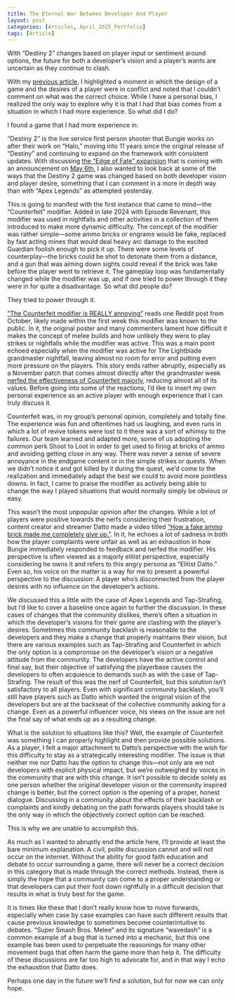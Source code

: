 ```yaml
---
title: The Eternal War Between Developer And Player
layout: post
categories: [Articles, April_2025_Portfolio]
tags: [Article]
---
```


With “Destiny 2” changes based on player input or sentiment around options, the future for both a developer’s vision and a player’s wants are uncertain as they continue to clash.

With my [previous article][def1], I highlighted a moment in which the design of a game and the desires of a player were in conflict and noted that I couldn’t comment on what was the correct choice. While I have a personal bias, I realized the only way to explore why it is that I had that bias comes from a situation in which I had more experience. So what did I do?

I found a game that I had more experience in.

“Destiny 2” is the live service first person shooter that Bungie works on after their work on “Halo,” moving into 11 years since the original release of “Destiny” and continuing to expand on the framework with consistent updates. With discussing [the “Edge of Fate” expansion][def2] that is coming with an announcement on [May 6th][def3], I also wanted to look back at some of the ways that the Destiny 2 game was changed based on both developer vision and player desire, something that I can comment in a more in depth way than with “Apex Legends” as attempted yesterday.

This is going to manifest with the first instance that came to mind—the “Counterfeit” modifier. Added in late 2024 with Episode Revenant, this modifier was used in nightfalls and other activities in a collection of them introduced to make more dynamic difficulty. The concept of the modifier was rather simple—some ammo bricks or engrams would be fake, replaced by fast acting mines that would deal heavy arc damage to the excited Guardian foolish enough to pick it up. There were some levels of counterplay—the bricks could be shot to detonate them from a distance, and a gun that was aiming down sights could reveal if the brick was fake before the player went to retrieve it. The gameplay loop was fundamentally changed while the modifier was up, and if one tried to power through it they were in for quite a disadvantage. So what did people do?

They tried to power through it.

[“The Counterfeit modifier is REALLY annoying”][def4] reads one Reddit post from October, likely made within the first week this modifier was known to the public. In it, the original poster and many commenters lament how difficult it makes the concept of melee builds and how unlikely they were to play strikes or nightfalls while the modifier was active. This was a main point echoed especially when the modifier was active for The Lightblade grandmaster nightfall, leaving almost no room for error and putting even more pressure on the players. This story ends rather abruptly, especially as a November patch that comes almost directly after the grandmaster week [nerfed the effectiveness of Counterfeit majorly][def5], reducing almost all of its values. Before going into some of the reactions, I’d like to insert my own personal experience as an active player with enough experience that I can truly discuss it.

Counterfeit was, in my group’s personal opinion, completely and totally fine. The experience was fun and oftentimes had us laughing, and even runs in which a lot of revive tokens were lost to it there was a sort of whimsy to the failures. Our team learned and adapted more, some of us adopting the common perk Shoot to Loot in order to get used to firing at bricks of ammo and avoiding getting close in any way. There was never a sense of severe annoyance in the endgame content or in the simple strikes or quests. When we didn’t notice it and got killed by it during the quest, we’d come to the realization and immediately adapt the best we could to avoid more pointless downs. In fact, I came to praise the modifier as actively being able to change the way I played situations that would normally simply be obvious or easy.

This wasn’t the most unpopular opinion after the changes. While a lot of players were positive towards the nerfs considering their frustration, content creator and streamer Datto made a video titled [“How a fake ammo brick made me completely give up.”][def6]. In it, he echoes a lot of sadness in both how the player complaints were unfair as well as an exhaustion in how Bungie immediately responded to feedback and nerfed the modifier. His perspective is often viewed as a majorly elitist perspective, especially considering he owns it and refers to this angry persona as “Elitist Datto.” Even so, his voice on the matter is a way for me to present a powerful perspective to the discussion: A player who’s disconnected from the player desires with no influence on the developer’s actions.

We discussed this a little with the case of Apex Legends and Tap-Strafing, but I’d like to cover a baseline once again to further the discussion. In these cases of changes that the community dislikes, there’s often a situation in which the developer’s visions for their game are clashing with the player’s desires. Sometimes this community backlash is reasonable to the developers and they make a change that properly maintains their vision, but there are various examples such as Tap-Strafing and Counterfeit in which the only option is a compromise on the developer’s vision or a negative attitude from the community. The developers have the active control and final say, but their objective of satisfying the playerbase causes the developers to often acquiesce to demands such as with the case of Tap-Strafing. The result of this was the nerf of Counterfeit, but this solution isn’t satisfactory to all players. Even with significant community backlash, you’ll still have players such as Datto which wanted the original vision of the developers but are at the backseat of the collective community asking for a change. Even as a powerful influencer voice, his views on the issue are not the final say of what ends up as a resulting change.

What is the solution to situations like this? Well, the example of Counterfeit was something I can properly highlight and then provide possible solutions. As a player, I felt a major attachment to Datto’s perspective with the wish for this difficulty to stay as a strategically interesting modifier. The issue is that neither me nor Datto has the option to change this—not only are we not developers with explicit physical impact, but we’re outweighed by voices in the community that are with this change. It isn’t possible to decide solely as one person whether the original developer vision or the community inspired change is better, but the correct option is the opening of a proper, honest dialogue. Discussing in a community about the effects of their backlash or complaints and kindly debating on the path forwards players should take is the only way in which the objectively correct option can be reached.

This is why we are unable to accomplish this.

As much as I wanted to abruptly end the article here, I’ll provide at least the bare minimum explanation. A civil, polite discussion cannot and will not occur on the internet. Without the ability for good faith education and debate to occur surrounding a game, there will never be a correct decision in this category that is made through the correct methods. Instead, there is simply the hope that a community can come to a proper understanding or that developers can put their foot down rightfully in a difficult decision that results in what is truly best for the game.

It is times like these that I don’t really know how to move forwards, especially when case by case examples can have such different results that cause previous knowledge to sometimes become counterintuitive to debates. “Super Smash Bros. Melee” and its signature “wavedash” is a common example of a bug that is turned into a mechanic, but this one example has been used to perpetuate the reasonings for many other movement bugs that often harm the game more than help it. The difficulty of these discussions are far too high to advocate for, and in that way I echo the exhaustion that Datto does.

Perhaps one day in the future we’ll find a solution, but for now we can only hope.





[def1]: https://skylercomet.github.io/posts/April26th-Article/ 
[def2]: https://skylercomet.github.io/posts/April15th-Article/ 
[def3]: https://bsky.app/profile/destinythegame.bungie.net/post/3lng3ya7lts2c 
[def4]: https://www.reddit.com/r/destiny2/comments/1fzh9wm/the_counterfeit_modifier_is_really_annoying/ 
[def5]: https://www.bungie.net/7/en/News/Article/destiny_update_8_1_5 
[def6]: https://www.youtube.com/watch?v=r9xIvpIEMQ4 